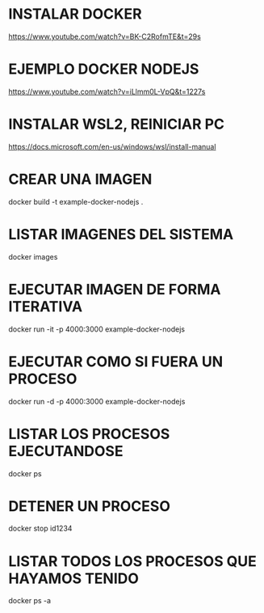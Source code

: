 # INSTALAR DOCKER
https://www.youtube.com/watch?v=BK-C2RofmTE&t=29s

# EJEMPLO DOCKER NODEJS
https://www.youtube.com/watch?v=iLlmm0L-VpQ&t=1227s

# INSTALAR WSL2, REINICIAR PC
https://docs.microsoft.com/en-us/windows/wsl/install-manual

# CREAR UNA IMAGEN
docker build -t example-docker-nodejs .

# LISTAR IMAGENES DEL SISTEMA
docker images

# EJECUTAR IMAGEN DE FORMA ITERATIVA
docker run -it -p 4000:3000 example-docker-nodejs

# EJECUTAR COMO SI FUERA UN PROCESO
docker run -d -p 4000:3000 example-docker-nodejs

# LISTAR LOS PROCESOS EJECUTANDOSE
docker ps

# DETENER UN PROCESO
docker stop id1234

# LISTAR TODOS LOS PROCESOS QUE HAYAMOS TENIDO
docker ps -a
